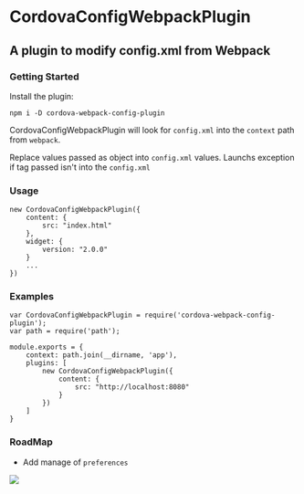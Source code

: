 # CordovaConfigWebpackPlugin

## A plugin to modify config.xml from Webpack

### Getting Started

Install the plugin:

    npm i -D cordova-webpack-config-plugin
    
CordovaConfigWebpackPlugin will look for `config.xml` into the `context` path from `webpack`.

Replace values passed as object into `config.xml` values. Launchs exception if tag passed isn't 
into the `config.xml`
  
### Usage

    new CordovaConfigWebpackPlugin({
        content: {
            src: "index.html"
        },
        widget: {
            version: "2.0.0"
        }
        ...
    })


### Examples

    var CordovaConfigWebpackPlugin = require('cordova-webpack-config-plugin');
    var path = require('path');
    
    module.exports = {
        context: path.join(__dirname, 'app'),
        plugins: [
            new CordovaConfigWebpackPlugin({
                content: {
                    src: "http://localhost:8080"
                }           
            })
        ]
    }
    
### RoadMap
* Add manage of `preferences`
                
![](https://www.gnu.org/graphics/gplv3-88x31.png)
